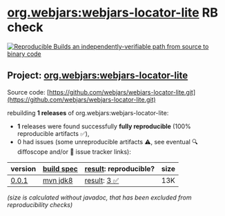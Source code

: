 [org.webjars:webjars-locator-lite](https://central.sonatype.com/artifact/org.webjars/webjars-locator-lite/versions) RB check
=======

[![Reproducible Builds](https://reproducible-builds.org/images/logos/rb.svg) an independently-verifiable path from source to binary code](https://reproducible-builds.org/)

## Project: [org.webjars:webjars-locator-lite](https://central.sonatype.com/artifact/org.webjars/webjars-locator-lite/versions)

Source code: [https://github.com/webjars/webjars-locator-lite.git](https://github.com/webjars/webjars-locator-lite.git)

rebuilding **1 releases** of org.webjars:webjars-locator-lite:
- **1** releases were found successfully **fully reproducible** (100% reproducible artifacts :white_check_mark:),
- 0 had issues (some unreproducible artifacts :warning:, see eventual :mag: diffoscope and/or :memo: issue tracker links):

| version | [build spec](/BUILDSPEC.md) | [result](https://reproducible-builds.org/docs/jvm/): reproducible? | size |
| -- | --------- | ------ | -- |
| [0.0.1](https://central.sonatype.com/artifact/org.webjars/webjars-locator-lite/0.0.1/pom) | [mvn jdk8](webjars-locator-lite-0.0.1.buildspec) | [result](webjars-locator-lite-0.0.1.buildinfo): [3 :white_check_mark: ](webjars-locator-lite-0.0.1.buildcompare) | 13K |

<i>(size is calculated without javadoc, that has been excluded from reproducibility checks)</i>
